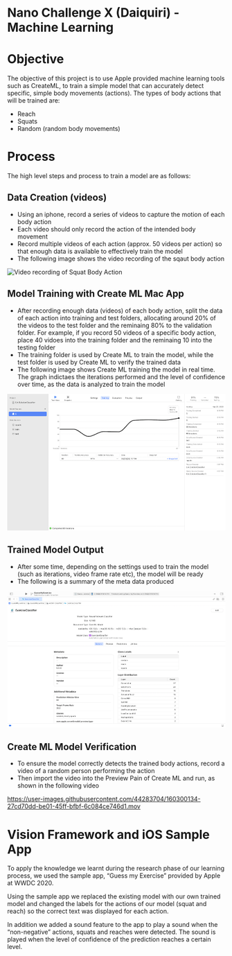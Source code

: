 # Nano Challenge X (Daiquiri) - Machine Learning


# Objective
The objective of this project is to use Apple provided machine learning tools such as CreateML, to train a simple model that can accurately detect specific, simple body movements (actions). The types of body actions that will be trained are:

* Reach
* Squats
* Random (random body movements)


# Process
The high level steps and process to train a model are as follows:


## Data Creation (videos)
* Using an iphone, record a series of videos to capture the motion of each body action
* Each video should only record the action of the intended body movement
* Record multiple videos of each action (approx. 50 videos per action) so that enough data is available to effectively train the model
* The following image shows the video recording of the sqaut body action

![Video recording of Squat Body Action](/Documentation/detecting-human-squat-action.png)


## Model Training with Create ML Mac App
* After recording enough data (videos) of each body action, split the data of each action into training and test folders, allocating around 20% of the videos to the test folder and the reminaing 80% to the validation folder. For example, if you record 50 videos of a specific body action, place 40 vidoes into the training folder and the reminaing 10 into the testing folder
* The training folder is used by Create ML to train the model, while the test folder is used by Create ML to verify the trained data
* The following image shows Create ML training the model in real time. The graph indictaes the iterations performed and the level of confidence over time, as the data is analyzed to train the model  

![Create ML Model Training Graph](/Documentation/cml-action-classifier.png)


## Trained Model Output
* After some time, depending on the settings used to train the model (such as iterations, video frame rate etc), the model will be ready
* The following is a summary of the meta data produced

![Create ML Trained Model](/Documentation/cml-model.png)


## Create ML Model Verification
* To ensure the model correctly detects the trained body actions, record a video of a random person performing the action
* Then import the video into the Preview Pain of Create ML and run, as shown in the following video

https://user-images.githubusercontent.com/44283704/160300134-27cd70dd-be01-45ff-bfbf-6c084ce746d1.mov


# Vision Framework and iOS Sample App

To apply the knowledge we learnt during the research phase of our learning process, we used the sample app, “Guess my Exercise” provided by Apple at WWDC 2020. 

Using the sample app we replaced the existing model with our own trained model and changed the labels for the actions of our model (squat and reach) so the correct text was displayed for each action.

In addition we added a sound feature to the app to play a sound when the “non-negative” actions, squats and reaches were detected. The sound is played when the level of confidence of the prediction reaches a certain level. 


